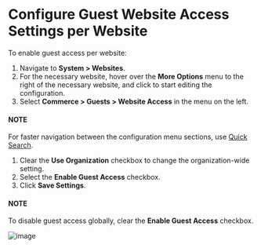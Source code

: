 <a id="sys-conf-commerce-guest-access-website"></a>

# Configure Guest Website Access Settings per Website

To enable guest access per website:

1. Navigate to **System > Websites**.
2. For the necessary website, hover over the <i class="fa fa-ellipsis-h fa-lg" aria-hidden="true"></i> **More Options** menu to the right of the necessary website, and click <i class="fas fa-cog" aria-hidden="true"></i> to start editing the configuration.
3. Select **Commerce > Guests > Website Access** in the menu on the left.

#### NOTE
For faster navigation between the configuration menu sections, use [Quick Search](../../../../configuration/quick-search.md#user-guide-system-configuration-quick-search).

1. Clear the **Use Organization** checkbox to change the organization-wide setting.
2. Select the **Enable Guest Access** checkbox.
3. Click **Save Settings**.

#### NOTE
To disable guest access globally, clear the **Enable Guest Access** checkbox.

![image](user/img/system/websites/web_configuration/GuestAccessWeb.png)
<!-- fa-bars = fa-navicon -->
<!-- Ic Tiles is used as Set As Default in saved views, and as tiles in display layout options -->
<!-- IcPencil refers to Rename in Commerce and Inline Editing in CRM -->
<!-- Check mark in the square. -->
<!-- SortDesc is also used as drop-down arrow -->

